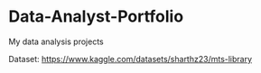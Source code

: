 # Data-Analyst-Portfolio
My data analysis projects


Dataset: https://www.kaggle.com/datasets/sharthz23/mts-library

